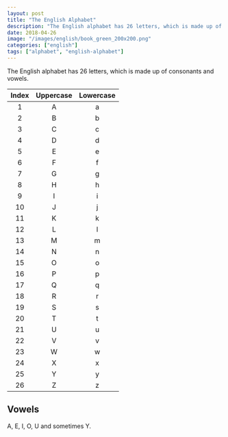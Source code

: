 ```yaml
---
layout: post
title: "The English Alphabet"
description: "The English alphabet has 26 letters, which is made up of consonants and vowels."
date: 2018-04-26
image: "/images/english/book_green_200x200.png"
categories: ["english"]
tags: ["alphabet", "english-alphabet"]
---
```

The English alphabet has 26 letters, which is made up of consonants and vowels.


| Index | Uppercase | Lowercase |
|:----:|:---------:|:---------:|
|   1  |   A   |   a   |
|   2  |   B   |   b   |
|   3  |   C   |   c   |
|   4  |   D   |   d   |
|   5  |   E   |   e   |
|   6  |   F   |   f   |
|   7  |   G   |   g   |
|   8  |   H   |   h   |
|   9  |   I   |   i   |
|  10  |   J   |   j   |
|  11  |   K   |   k   |
|  12  |   L   |   l   |
|  13  |   M   |   m   |
|  14  |   N   |   n   |
|  15  |   O   |   o   |
|  16  |   P   |   p   |
|  17  |   Q   |   q   |
|  18  |   R   |   r   |
|  19  |   S   |   s   |
|  20  |   T   |   t   |
|  21  |   U   |   u   |
|  22  |   V   |   v   |
|  23  |   W   |   w   |
|  24  |   X   |   x   |
|  25  |   Y   |   y   |
|  26  |   Z   |   z   |

## Vowels
A, E, I, O, U and sometimes Y.
